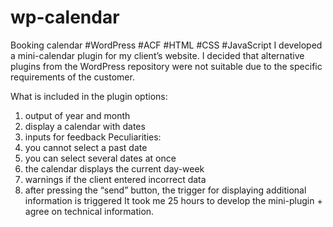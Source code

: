# wp-calendar
Booking calendar
#WordPress #ACF #HTML #CSS #JavaScript 
I developed a mini-calendar plugin for my client’s website.
I decided that alternative plugins from the WordPress repository were not suitable due to the specific requirements of the customer.

What is included in the plugin options:
1) output of year and month
2) display a calendar with dates
3) inputs for feedback
Peculiarities:
1) you cannot select a past date
2) you can select several dates at once
3) the calendar displays the current day-week
4) warnings if the client entered incorrect data 
5) after pressing the “send” button, the trigger for displaying additional information is triggered
It took me 25 hours to develop the mini-plugin + agree on technical information.

